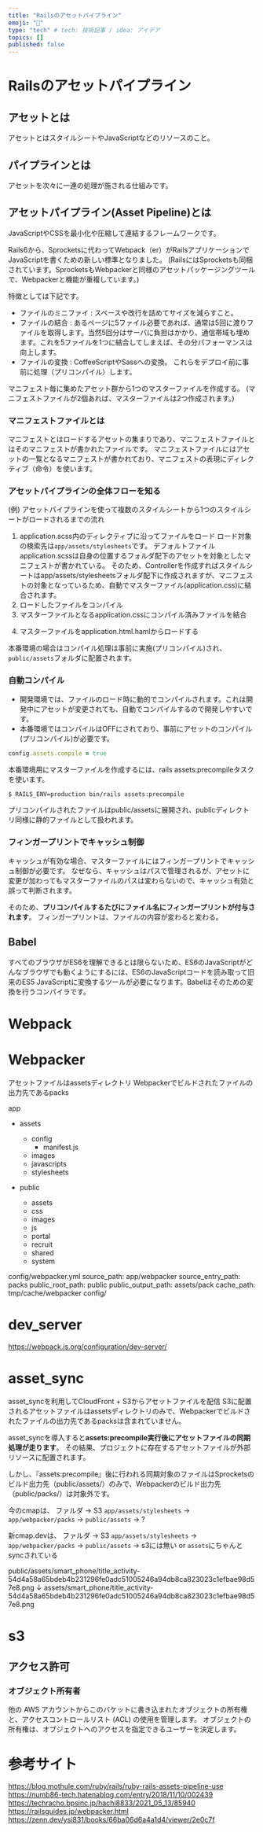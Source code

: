 ```yaml
---
title: "Railsのアセットパイプライン"
emoji: "📌"
type: "tech" # tech: 技術記事 / idea: アイデア
topics: []
published: false
---
```


# Railsのアセットパイプライン

## アセットとは
アセットとはスタイルシートやJavaScriptなどのリソースのこと。

## パイプラインとは
アセットを次々に一連の処理が施される仕組みです。

## アセットパイプライン(Asset Pipeline)とは
JavaScriptやCSSを最小化や圧縮して連結するフレームワークです。

<!-- ここどっちが正しいか不明 -->
Rails6から、Sprocketsに代わってWebpack（er）がRailsアプリケーションでJavaScriptを書くための新しい標準となりました。
(RailsにはSprocketsも同梱されています。SprocketsもWebpackerと同様のアセットパッケージングツールで、Webpackerと機能が重複しています。)

特徴としては下記です。
- ファイルのミニファイ : スペースや改行を詰めてサイズを減らすこと。
- ファイルの結合 : あるページに5ファイル必要であれば、通常は5回に渡りファイルを取得します。当然5回分はサーバに負担はかかり、通信帯域も埋めます。これを5ファイルを1つに結合してしまえば、その分パフォーマンスは向上します。
- ファイルの変換 : CoffeeScriptやSassへの変換。
これらをデプロイ前に事前に処理（プリコンパイル）します。

マニフェスト毎に集めたアセット群から1つのマスターファイルを作成する。
(マニフェストファイルが2個あれば、マスターファイルは2つ作成されます。)

### マニフェストファイルとは
マニフェストとはロードするアセットの集まりであり、マニフェストファイルとはそのマニフェストが書かれたファイルです。
マニフェストファイルにはアセットの一覧となるマニフェストが書かれており、マニフェストの表現にディレクティブ（命令）を使います。

### アセットパイプラインの全体フローを知る
(例) アセットパイプラインを使って複数のスタイルシートから1つのスタイルシートがロードされるまでの流れ

1. application.scss内のディレクティブに沿ってファイルをロード
  ロード対象の検索先は`app/assets/stylesheets`です。
  デフォルトファイルapplication.scssは自身の位置するフォルダ配下のアセットを対象としたマニフェストが書かれている。
  そのため、Controllerを作成すればスタイルシートはapp/assets/stylesheetsフォルダ配下に作成されますが、マニフェストの対象となっているため、自動でマスターファイル(application.css)に結合されます。
2. ロードしたファイルをコンパイル
3. マスターファイルとなるapplication.cssにコンパイル済みファイルを結合
  <!-- 具体的にどうなるのかわからん。 -->
4. マスターファイルをapplication.html.hamlからロードする

本番環境の場合はコンパイル処理は事前に実施(プリコンパイル)され、`public/assets`フォルダに配置されます。

### 自動コンパイル
- 開発環境では、ファイルのロード時に動的でコンパイルされます。これは開発中にアセットが変更されても、自動でコンパイルするので開発しやすいです。
- 本番環境ではコンパイルはOFFにされており、事前にアセットのコンパイル(プリコンパイル)が必要です。
```ruby
config.assets.compile = true
```

本番環境用にマスターファイルを作成するには、rails assets:precompileタスクを使います。
```sh
$ RAILS_ENV=production bin/rails assets:precompile
```
プリコンパイルされたファイルはpublic/assetsに展開され、publicディレクトリ同様に静的ファイルとして扱われます。

### フィンガープリントでキャッシュ制御
キャッシュが有効な場合、マスターファイルにはフィンガープリントでキャッシュ制御が必要です。
なぜなら、キャッシュはパスで管理されるが、アセットに変更が加わってもマスターファイルのパスは変わらないので、キャッシュ有効と誤って判断されます。

そのため、**プリコンパイルするたびにファイル名にフィンガープリントが付与されます**。
フィンガープリントは、ファイルの内容が変わると変わる。

## Babel
すべてのブラウザがES6を理解できるとは限らないため、ES6のJavaScriptがどんなブラウザでも動くようにするには、ES6のJavaScriptコードを読み取って旧来のES5 JavaScriptに変換するツールが必要になります。Babelはそのための変換を行うコンパイラです。


# Webpack

# Webpacker
アセットファイルはassetsディレクトリ
Webpackerでビルドされたファイルの出力先であるpacks


app
  - assets
    - config
      - manifest.js
    - images
    - javascripts
    - stylesheets

- public
  - assets
  - css
  - images
  - js
  - portal
  - recruit
  - shared
  - system

config/webpacker.yml
  source_path: app/webpacker
  source_entry_path: packs
  public_root_path: public
  public_output_path: assets/pack
  cache_path: tmp/cache/webpacker
config/

# dev_server
https://webpack.js.org/configuration/dev-server/


# asset_sync
asset_syncを利用してCloudFront + S3からアセットファイルを配信
S3に配置されるアセットファイルはassetsディレクトリのみで、Webpackerでビルドされたファイルの出力先であるpacksは含まれていません。

asset_syncを導入すると**assets:precompile実行後にアセットファイルの同期処理が走ります**。
その結果、プロジェクトに存在するアセットファイルが外部リソースに配置されます。

しかし、『assets:precompile』後に行われる同期対象のファイルはSprocketsのビルド出力先（public/assets/）のみで、Webpackerのビルド出力先（public/packs/）は対象外です。

今のcmapは、
ファルダ → S3
`app/assets/stylesheets` → 
`app/webpacker/packs` → 
`public/assets` → ?

新cmap.devは、
ファルダ → S3
`app/assets/stylesheets` → 
`app/webpacker/packs` → 
`public/assets` → s3には無い or `assets`にちゃんとsyncされている

public/assets/smart_phone/title_activity-54d4a58a65bdeb4b231296fe0adc51005246a94db8ca823023c1efbae98d57e8.png
↓
assets/smart_phone/title_activity-54d4a58a65bdeb4b231296fe0adc51005246a94db8ca823023c1efbae98d57e8.png



# s3
## アクセス許可
### オブジェクト所有者
他の AWS アカウントからこのバケットに書き込まれたオブジェクトの所有権と、アクセスコントロールリスト (ACL) の使用を管理します。
オブジェクトの所有権は、オブジェクトへのアクセスを指定できるユーザーを決定します。



# 参考サイト
https://blog.mothule.com/ruby/rails/ruby-rails-assets-pipeline-use
https://numb86-tech.hatenablog.com/entry/2018/11/10/002439
https://techracho.bpsinc.jp/hachi8833/2021_05_13/85940
https://railsguides.jp/webpacker.html
https://zenn.dev/ysi831/books/66ba06d6a4a1d4/viewer/2e0c7f